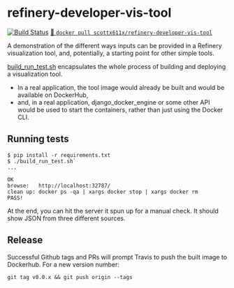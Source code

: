 # refinery-developer-vis-tool
[![Build Status](https://travis-ci.org/refinery-platform/refinery-developer-vis-tool.svg?branch=master)](https://travis-ci.org/refinery-platform/refinery-developer-vis-tool)
[🐳 `docker pull scottx611x/refinery-developer-vis-tool`](https://hub.docker.com/r/scottx611x/refinery-developer-vis-tool/)

A demonstration of the different ways inputs can be provided in a 
Refinery visualization tool, and, potentially, a starting point 
for other simple tools.

[build_run_test.sh](https://github.com/scottx611x/refinery-developer-vis-tool/blob/master/build_run_test.sh)
encapsulates the whole process of building and deploying a visualization tool. 
- In a real application, the tool image would already be built and would be available on DockerHub,
- and, in a real application, django_docker_engine or some other API would be used to start
the containers, rather than just using the Docker CLI.

## Running tests
```
$ pip install -r requirements.txt
$ ./build_run_test.sh`
...

OK
browse:   http://localhost:32787/
clean up: docker ps -qa | xargs docker stop | xargs docker rm
PASS!
```

At the end, you can hit the server it spun up for a manual check.
It should show JSON from three different sources.

## Release
Successful Github tags and PRs will prompt Travis to push the built image to
Dockerhub. For a new version number:
```
git tag v0.0.x && git push origin --tags
```
